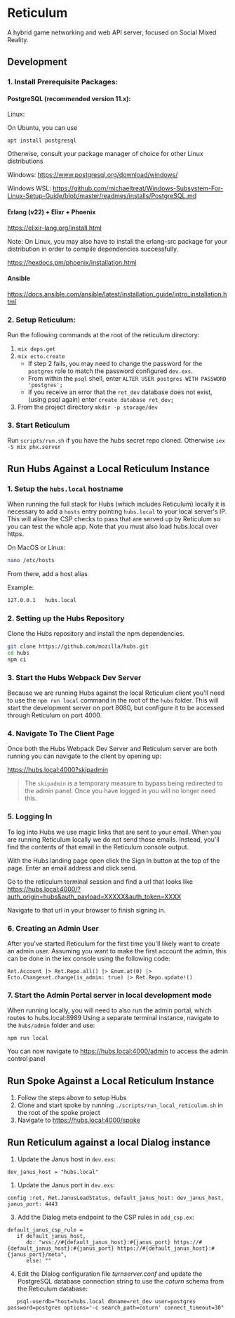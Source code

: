 # Reticulum

A hybrid game networking and web API server, focused on Social Mixed Reality.

## Development

### 1. Install Prerequisite Packages:

#### PostgreSQL (recommended version 11.x):

Linux:

On Ubuntu, you can use
```
apt install postgresql
```

Otherwise, consult your package manager of choice for other Linux distributions

Windows: https://www.postgresql.org/download/windows/

Windows WSL: https://github.com/michaeltreat/Windows-Subsystem-For-Linux-Setup-Guide/blob/master/readmes/installs/PostgreSQL.md

#### Erlang (v22) + Elixr + Phoenix

https://elixir-lang.org/install.html

Note: On Linux, you may also have to install the erlang-src package for your distribution in order to compile dependencies successfully.

https://hexdocs.pm/phoenix/installation.html

#### Ansible

https://docs.ansible.com/ansible/latest/installation_guide/intro_installation.html

### 2. Setup Reticulum:

Run the following commands at the root of the reticulum directory:

1. `mix deps.get`
2. `mix ecto.create`
    * If step 2 fails, you may need to change the password for the `postgres` role to match the password configured `dev.exs`.
    * From within the `psql` shell, enter `ALTER USER postgres WITH PASSWORD 'postgres';`
    * If you receive an error that the `ret_dev` database does not exist, (using psql again) enter `create database ret_dev;`
3. From the project directory `mkdir -p storage/dev`

### 3. Start Reticulum

Run `scripts/run.sh` if you have the hubs secret repo cloned. Otherwise `iex -S mix phx.server`

## Run Hubs Against a Local Reticulum Instance

### 1. Setup the `hubs.local` hostname

When running the full stack for Hubs (which includes Reticulum) locally it is necessary to add a `hosts` entry pointing `hubs.local` to your local server's IP.
This will allow the CSP checks to pass that are served up by Reticulum so you can test the whole app. Note that you must also load hubs.local over https.

On MacOS or Linux:

```bash
nano /etc/hosts
```

From there, add a host alias

Example:
```bash
127.0.0.1   hubs.local
```

### 2. Setting up the Hubs Repository

Clone the Hubs repository and install the npm dependencies.

```bash
git clone https://github.com/mozilla/hubs.git
cd hubs
npm ci
```

### 3. Start the Hubs Webpack Dev Server

Because we are running Hubs against the local Reticulum client you'll need to use the `npm run local` command in the root of the `hubs` folder. This will start the development server on port 8080, but configure it to be accessed through Reticulum on port 4000.

### 4. Navigate To The Client Page

Once both the Hubs Webpack Dev Server and Reticulum server are both running you can navigate to the client by opening up:

https://hubs.local:4000?skipadmin

> The `skipadmin` is a temporary measure to bypass being redirected to the admin panel. Once you have logged in you will no longer need this.

### 5. Logging In

To log into Hubs we use magic links that are sent to your email. When you are running Reticulum locally we do not send those emails. Instead, you'll find the contents of that email in the Reticulum console output.

With the Hubs landing page open click the Sign In button at the top of the page. Enter an email address and click send.

Go to the reticulum terminal session and find a url that looks like https://hubs.local:4000/?auth_origin=hubs&auth_payload=XXXXX&auth_token=XXXX

Navigate to that url in your browser to finish signing in.

### 6. Creating an Admin User

After you've started Reticulum for the first time you'll likely want to create an admin user. Assuming you want to make the first account the admin, this can be done in the iex console using the following code:

```
Ret.Account |> Ret.Repo.all() |> Enum.at(0) |> Ecto.Changeset.change(is_admin: true) |> Ret.Repo.update!()
```

### 7. Start the Admin Portal server in local development mode

When running locally, you will need to also run the admin portal, which routes to hubs.local:8989
Using a separate terminal instance, navigate to the `hubs/admin` folder and use:
```
npm run local
```

You can now navigate to https://hubs.local:4000/admin to access the admin control panel


## Run Spoke Against a Local Reticulum Instance

1. Follow the steps above to setup Hubs
2. Clone and start spoke by running `./scripts/run_local_reticulum.sh` in the root of the spoke project
3. Navigate to https://hubs.local:4000/spoke

## Run Reticulum against a local Dialog instance

1. Update the Janus host in `dev.exs`: 
```
dev_janus_host = "hubs.local"
```
1. Update the Janus port in `dev.exs`:
```
config :ret, Ret.JanusLoadStatus, default_janus_host: dev_janus_host, janus_port: 4443
```
3. Add the Dialog meta endpoint to the CSP rules in `add_csp.ex`: 

```
default_janus_csp_rule =
   if default_janus_host,
      do: "wss://#{default_janus_host}:#{janus_port} https://#{default_janus_host}:#{janus_port} https://#{default_janus_host}:#{janus_port}/meta",
      else: ""
```

4. Edit the Dialog configuration file *turnserver.conf* and update the PostgreSQL database connection string to use the *coturn* schema from the Reticulum database:
```
   psql-userdb="host=hubs.local dbname=ret_dev user=postgres password=postgres options='-c search_path=coturn' connect_timeout=30"
```

